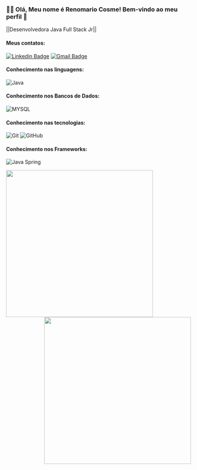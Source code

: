 ### :man_technologist: Olá, Meu nome é Renomario Cosme! Bem-vindo ao meu perfil 👋 

||Desenvolvedora Java Full Stack Jr||



#### Meus contatos:
[![Linkedin Badge](https://img.shields.io/badge/-LinkedIn-blue?style=flat-square&logo=Linkedin&logoColor=white&link=https:https://www.linkedin.com/in/renomario-cosme-6b1337142/)](https://www.linkedin.com/in/renomario-cosme-6b1337142/)
[![Gmail Badge](https://img.shields.io/badge/-Gmail-c14438?style=flat-square&logo=Gmail&logoColor=white&link=mailto:renomario.cosme@gmail.com)](renomario.cosme@gmail.com)

#### Conhecimento nas linguagens:
![Java](https://img.shields.io/badge/Java-ED8B00?style=for-the-badge&logo=java&logoColor=white)
<!--![HTML5](https://img.shields.io/badge/HTML5-E34F26?style=for-the-badge&logo=html5&logoColor=white)
![CSS3](https://img.shields.io/badge/-CSS3-000000?style=flat&logo=css3)
![JavaScript](https://img.shields.io/badge/JavaScript-323330?style=for-the-badge&logo=javascript&logoColor=F7DF1E)-->

#### Conhecimento nos Bancos de Dados:
![MYSQL](https://img.shields.io/badge/MySQL-00000F?style=for-the-badge&logo=mysql&logoColor=white)

#### Conhecimento nas tecnologias:
![Git](https://img.shields.io/badge/-Git-222222?style=flat&logo=git&logoColor=F05032)
![GitHub](https://img.shields.io/badge/-GitHub-222222?style=flat&logo=github&logoColor=181717)
<!--![Docker](https://img.shields.io/badge/-Docker-black?style=flat-square&logo=docker) -->

#### Conhecimento nos Frameworks:
<!-- ![Bootstrap](https://img.shields.io/badge/-Bootstrap-563D7C?style=flat-square&logo=bootstrap)
![Angular](https://img.shields.io/badge/-Angular-DD0031?style=flat-square&logo=angular) -->
![Java Spring](https://img.shields.io/badge/-Spring-222222?style=flat&logo=spring&logoColor=6DB33F)

<img align="left"  width="400px" src="https://github-readme-stats.vercel.app/api/top-langs/?username=Renomariocosme&layout=compact&theme=vision-friendly-dark" />
 <img align="right" width="400px" src="https://github-readme-stats.vercel.app/api?username=Renomariocosme&show_icons=true,css&layout=compact&theme=vision-friendly-dark" />
